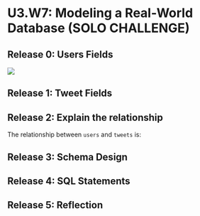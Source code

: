 # U3.W7: Modeling a Real-World Database (SOLO CHALLENGE)

## Release 0: Users Fields
<img src= "https://github.com/joshjeong/phase_0_unit_3/tree/master/week_7/imgs/twitter_users.jpg">

## Release 1: Tweet Fields
<!-- Identify the fields Twitter uses to represent/display a tweet. What are you required or allowed to enter? -->

## Release 2: Explain the relationship
The relationship between `users` and `tweets` is: 
<!-- because... -->

## Release 3: Schema Design
<!-- Include your image (inline) of your schema -->

## Release 4: SQL Statements
<!-- Include your SQL Statements. How can you make markdown files show blocks of code? -->

## Release 5: Reflection
<!-- Be sure to add your reflection here!!! -->
